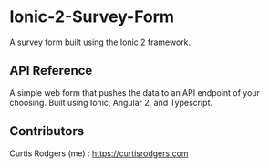 # Ionic-2-Survey-Form
A survey form built using the Ionic 2 framework.

## API Reference


A simple web form that pushes the data to an API endpoint of your choosing.  Built using Ionic, Angular 2, and Typescript.

## Contributors


Curtis Rodgers (me) : https://curtisrodgers.com
